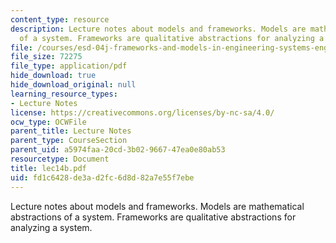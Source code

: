 ```yaml
---
content_type: resource
description: Lecture notes about models and frameworks. Models are mathematical abstractions
  of a system. Frameworks are qualitative abstractions for analyzing a system.
file: /courses/esd-04j-frameworks-and-models-in-engineering-systems-engineering-system-design-spring-2007/fd1c6428de3ad2fc6d8d82a7e55f7ebe_lec14b.pdf
file_size: 72275
file_type: application/pdf
hide_download: true
hide_download_original: null
learning_resource_types:
- Lecture Notes
license: https://creativecommons.org/licenses/by-nc-sa/4.0/
ocw_type: OCWFile
parent_title: Lecture Notes
parent_type: CourseSection
parent_uid: a5974faa-20cd-3b02-9667-47ea0e80ab53
resourcetype: Document
title: lec14b.pdf
uid: fd1c6428-de3a-d2fc-6d8d-82a7e55f7ebe
---
```

Lecture notes about models and frameworks. Models are mathematical abstractions of a system. Frameworks are qualitative abstractions for analyzing a system.